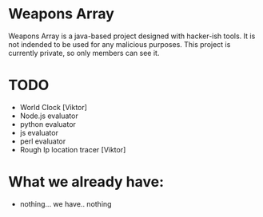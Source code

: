 # Weapons Array
Weapons Array is a java-based project designed with hacker-ish tools. It is not indended to be used for any malicious purposes. This project is currently private, so only members can see it.

# TODO
* World Clock [Viktor]
* Node.js evaluator
* python evaluator
* js evaluator
* perl evaluator
* Rough Ip location tracer [Viktor]


# What we already have:
* nothing... we have.. nothing
